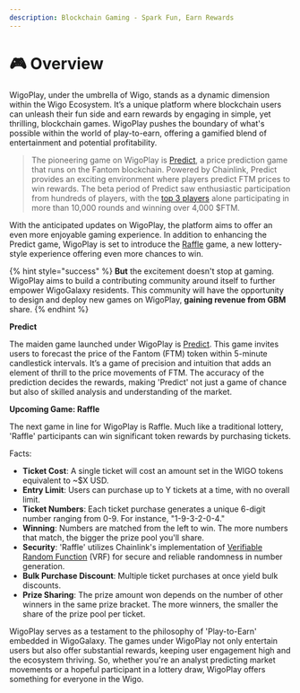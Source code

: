 ```yaml
---
description: Blockchain Gaming - Spark Fun, Earn Rewards
---
```


# 🎮 Overview

WigoPlay, under the umbrella of Wigo, stands as a dynamic dimension within the Wigo Ecosystem. It’s a unique platform where blockchain users can unleash their fun side and earn rewards by engaging in simple, yet thrilling, blockchain games. WigoPlay pushes the boundary of what's possible within the world of play-to-earn, offering a gamified blend of entertainment and potential profitability.

> The pioneering game on WigoPlay is [Predict](https://docs.wigoswap.io/wigalaxy-the-metaverse/wiplay/predict-game), a price prediction game that runs on the Fantom blockchain. Powered by Chainlink, Predict provides an exciting environment where players predict FTM prices to win rewards. The beta period of Predict saw enthusiastic participation from hundreds of players, with the [top 3 players](https://wigoswap.io/predict/leaderboard) alone participating in more than 10,000 rounds and winning over 4,000 $FTM.

With the anticipated updates on WigoPlay, the platform aims to offer an even more enjoyable gaming experience. In addition to enhancing the Predict game, WigoPlay is set to introduce the [Raffle](https://docs.wigoswap.io/wigalaxy-the-metaverse/wiplay/the-raffle) game, a new lottery-style experience offering even more chances to win.



{% hint style="success" %}
**But** the excitement doesn't stop at gaming. WigoPlay aims to build a contributing community around itself to further empower WigoGalaxy residents. This community will have the opportunity to design and deploy new games on WigoPlay, **gaining revenue from GBM** share.
{% endhint %}



**Predict**

The maiden game launched under WigoPlay is [Predict](https://wigoswap.io/predict). This game invites users to forecast the price of the Fantom (FTM) token within 5-minute candlestick intervals. It’s a game of precision and intuition that adds an element of thrill to the price movements of FTM. The accuracy of the prediction decides the rewards, making 'Predict' not just a game of chance but also of skilled analysis and understanding of the market.



**Upcoming Game: Raffle**

The next game in line for WigoPlay is Raffle. Much like a traditional lottery, 'Raffle' participants can win significant token rewards by purchasing tickets.

Facts:

* **Ticket Cost**: A single ticket will cost an amount set in the WIGO tokens equivalent to \~$X USD.
* **Entry Limit**: Users can purchase up to Y tickets at a time, with no overall limit.
* **Ticket Numbers**: Each ticket purchase generates a unique 6-digit number ranging from 0-9. For instance, "1-9-3-2-0-4."
* **Winning**: Numbers are matched from the left to win. The more numbers that match, the bigger the prize pool you'll share.
* **Security**: 'Raffle' utilizes Chainlink's implementation of [Verifiable Random Function](https://chain.link/vrf) (VRF) for secure and reliable randomness in number generation.
* **Bulk Purchase Discount**: Multiple ticket purchases at once yield bulk discounts.
* **Prize Sharing**: The prize amount won depends on the number of other winners in the same prize bracket. The more winners, the smaller the share of the prize pool per ticket.



WigoPlay serves as a testament to the philosophy of 'Play-to-Earn' embedded in WigoGalaxy. The games under WigoPlay not only entertain users but also offer substantial rewards, keeping user engagement high and the ecosystem thriving. So, whether you're an analyst predicting market movements or a hopeful participant in a lottery draw, WigoPlay offers something for everyone in the Wigo.
